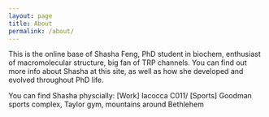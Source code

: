```yaml
---
layout: page
title: About
permalink: /about/
---
```


This is the online base of Shasha Feng, PhD student in biochem, enthusiast of macromolecular structure, big fan of TRP channels. You can find out more info about Shasha at this site, as well as how she developed and evolved throughout PhD life.

You can find Shasha physcially:
[Work] Iacocca C011/
[Sports] Goodman sports complex, Taylor gym, mountains around Bethlehem

